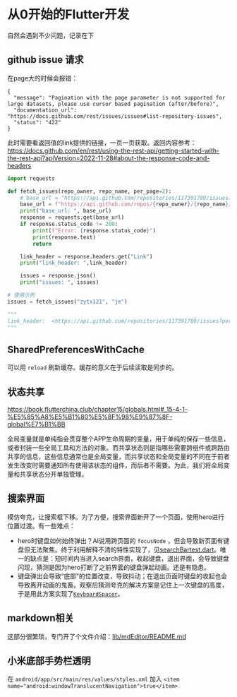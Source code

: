 # 从0开始的Flutter开发
自然会遇到不少问题，记录在下

## github issue 请求
在page大的时候会报错：
```
{
  "message": "Pagination with the page parameter is not supported for large datasets, please use cursor based pagination (after/before)",
  "documentation_url": "https://docs.github.com/rest/issues/issues#list-repository-issues",
  "status": "422"
}
```
此时需要看返回值的link提供的链接，一页一页获取。返回内容参考：https://docs.github.com/en/rest/using-the-rest-api/getting-started-with-the-rest-api?apiVersion=2022-11-28#about-the-response-code-and-headers


```py
import requests

def fetch_issues(repo_owner, repo_name, per_page=2):
    # base_url = "https://api.github.com/repositories/117391789/issues?per_page=2&after=Y3Vyc29yOnYyOpLPAAABllNotEjOszuOYw%3D%3D&page=2"
    base_url = f"https://api.github.com/repos/{repo_owner}/{repo_name}/issues?per_page={per_page}"
    print("base_url: ", base_url)
    response = requests.get(base_url)
    if response.status_code != 200:
        print(f"Error: {response.status_code}")
        print(response.text)
        return

    link_header = response.headers.get("Link")
    print("link_header: ",link_header)

    issues = response.json()
    print("issues: ", issues)

# 使用示例
issues = fetch_issues("zytx121", "je")

"""
link_header:  <https://api.github.com/repositories/117391789/issues?per_page=2&after=Y3Vyc29yOnYyOpLPAAABlkdSAhjOsw1S3g%3D%3D&page=3>; rel="next", <https://api.github.com/repositories/117391789/issues?per_page=2&page=1&before=Y3Vyc29yOnYyOpLPAAABlkdjwRDOsw3JCA%3D%3D>; rel="prev"
"""
```

## SharedPreferencesWithCache
可以用 `reload` 刷新缓存。缓存的意义在于后续读取是同步的。

## 状态共享
https://book.flutterchina.club/chapter15/globals.html#_15-4-1-%E5%85%A8%E5%B1%80%E5%8F%98%E9%87%8F-global%E7%B1%BB

  全局变量就是单纯指会贯穿整个APP生命周期的变量，用于单纯的保存一些信息，或者封装一些全局工具和方法的对象。而共享状态则是指哪些需要跨组件或跨路由共享的信息，这些信息通常也是全局变量，而共享状态和全局变量的不同在于前者发生改变时需要通知所有使用该状态的组件，而后者不需要。为此，我们将全局变量和共享状态分开单独管理。

## 搜索界面
模仿夸克，让搜索框下移。为了方便，搜索界面新开了一个页面，使用hero进行位置过渡。有一些难点：
- hero时键盘如何始终弹出？AI说用跨页面的 `focusNode` ，但会导致新页面有键盘但无法聚焦。终于利用解释不清的特性实现了，见[searchBartest.dart](/lib/test/searchbar.dart)。唯一的缺点是：短时间内当进入search界面，收起键盘，退出界面，会导致键盘闪现，猜测是因为hero打断了之前界面的键盘弹起动画。还是有隐患。
- 键盘弹出会导致“底部”的位置改变，导致抖动；在退出页面时键盘的收起也会导致离开动画的鬼畜。观察后猜测夸克的解决方案是记住上一次键盘的高度，于是用此方案实现了[`KeyboardSpacer`](lib/components/searchbar.dart)。

## markdown相关
这部分很繁琐，专门开了个文件介绍：[lib/mdEditor/README.md](lib/mdEditor/README.md)

## 小米底部手势栏透明
在 `android/app/src/main/res/values/styles.xml` 加入 `<item name="android:windowTranslucentNavigation">true</item>`